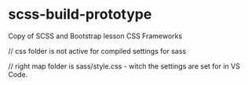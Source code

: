 # scss-build-prototype

Copy of SCSS and Bootstrap lesson CSS Frameworks

// css folder is not active for compiled settings for sass

// right map folder is sass/style.css - witch the settings are set for in VS Code.
